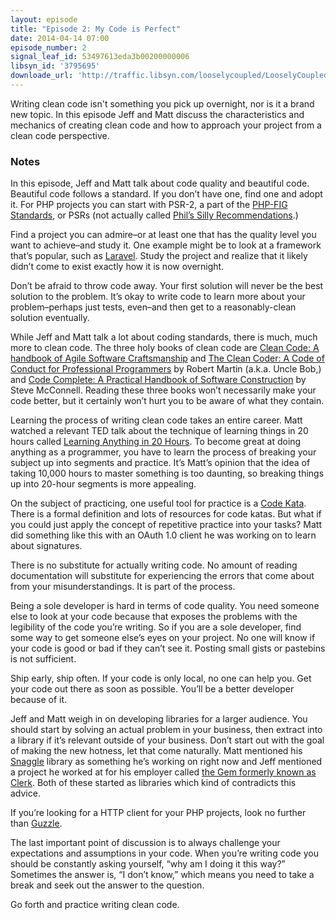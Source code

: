 ```yaml
---
layout: episode
title: "Episode 2: My Code is Perfect"
date: 2014-04-14 07:00
episode_number: 2
signal_leaf_id: 53497613eda3b00200000006
libsyn_id: '3795695'
downloade_url: 'http://traffic.libsyn.com/looselycoupled/LooselyCoupled-Episode2-MyCodeIsPerfect.mp3'
---
```

Writing clean code isn't something you pick up overnight, nor is it a brand new topic. In this episode Jeff and Matt discuss the characteristics and mechanics of creating clean code and how to approach your project from a clean code perspective.

### Notes

In this episode, Jeff and Matt talk about code quality and beautiful code. Beautiful code follows a standard. If you don’t have one, find one and adopt it. For PHP projects you can start with PSR-2, a part of the [PHP-FIG Standards](https://github.com/php-fig/fig-standards), or PSRs (not actually called [Phil’s Silly Recommendations](https://twitter.com/jcarouth/status/445892760256528384).)

Find a project you can admire–or at least one that has the quality level you want to achieve–and study it. One example might be to look at a framework that’s popular, such as [Laravel](https://github.com/laravel/laravel). Study the project and realize that it likely didn’t come to exist exactly how it is now overnight.

Don’t be afraid to throw code away. Your first solution will never be the best solution to the problem. It’s okay to write code to learn more about your problem–perhaps just tests, even–and then get to a reasonably-clean solution eventually.

While Jeff and Matt talk a lot about coding standards, there is much, much more to clean code. The three holy books of clean code are [Clean Code: A handbook of Agile Software Craftsmanship](http://www.amazon.com/dp/0132350882/) and [The Clean Coder: A Code of Conduct for Professional Programmers](http://www.amazon.com/dp/B0050JLC9Y/) by Robert Martin (a.k.a. Uncle Bob,) and [Code Complete: A Practical Handbook of Software Construction](http://www.amazon.com/dp/0735619670/) by Steve McConnell. Reading these three books won’t necessarily make your code better, but it certainly won’t hurt you to be aware of what they contain.

Learning the process of writing clean code takes an entire career. Matt watched a relevant TED talk about the technique of learning things in 20 hours called [Learning Anything in 20 Hours](https://www.youtube.com/watch?v=5MgBikgcWnY). To become great at doing anything as a programmer, you have to learn the process of breaking your subject up into segments and practice. It’s Matt’s opinion that the idea of taking 10,000 hours to master something is too daunting, so breaking things up into 20-hour segments is more appealing.

On the subject of practicing, one useful tool for practice is a [Code Kata](http://en.wikipedia.org/wiki/Kata_(programming)). There is a formal definition and lots of resources for code katas. But what if you could just apply the concept of repetitive practice into your tasks? Matt did something like this with an OAuth 1.0 client he was working on to learn about signatures.

There is no substitute for actually writing code. No amount of reading documentation will substitute for experiencing the errors that come about from your misunderstandings. It is part of the process.

Being a sole developer is hard in terms of code quality. You need someone else to look at your code because that exposes the problems with the legibility of the code you’re writing. So if you are a sole developer, find some way to get someone else’s eyes on your project. No one will know if your code is good or bad if they can’t see it. Posting small gists or pastebins is not sufficient.

Ship early, ship often. If your code is only local, no one can help you. Get your code out there as soon as possible. You’ll be a better developer because of it.

Jeff and Matt weigh in on developing libraries for a larger audience. You should start by solving an actual problem in your business, then extract into a library if it’s relevant outside of your business. Don’t start out with the goal of making the new hotness, let that come naturally. Matt mentioned his [Snaggle](https://github.com/mfrost503/Snaggle) library as something he’s working on right now and Jeff mentioned a project he worked at for his employer called [the Gem formerly known as Clerk](https://github.com/liftopia/clerk-gem). Both of these started as libraries which kind of contradicts this advice.

If you’re looking for a HTTP client for your PHP projects, look no further than [Guzzle](https://github.com/guzzle/guzzle).

The last important point of discussion is to always challenge your expectations and assumptions in your code. When you’re writing code you should be constantly asking yourself, “why am I doing it this way?” Sometimes the answer is, “I don’t know,” which means you need to take a break and seek out the answer to the question.

Go forth and practice writing clean code.
